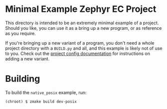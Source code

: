 # Minimal Example Zephyr EC Project

This directory is intended to be an extremely minimal example of a
project.  Should you like, you can use it as a bring up a new program,
or as reference as you require.

If you're bringing up a new variant of a program, you don't need a
whole project directory with a `BUILD.py` and all, and this example is
likely not of use to you.  Check out the [project config
documentation] for instructions on adding a new variant.

[project config documentation]: ../../../docs/zephyr/project_config.md

# Building

To build the `native_posix` example, run:

``` shellsession
(chroot) $ zmake build dev-posix
```

